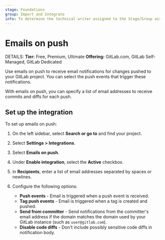 ```yaml
---
stage: Foundations
group: Import and Integrate
info: To determine the technical writer assigned to the Stage/Group associated with this page, see https://handbook.gitlab.com/handbook/product/ux/technical-writing/#assignments
---
```


# Emails on push

DETAILS:
**Tier:** Free, Premium, Ultimate
**Offering:** GitLab.com, GitLab Self-Managed, GitLab Dedicated

Use emails on push to receive email notifications for changes pushed to your GitLab project.
You can select the push events that trigger these notifications.

With emails on push, you can specify a list of email addresses to receive commits and diffs for each push.

## Set up the integration

To set up emails on push:

1. On the left sidebar, select **Search or go to** and find your project.
1. Select **Settings > Integrations**.
1. Select **Emails on push**.
1. Under **Enable integration**, select the **Active** checkbox.
1. In **Recipients**, enter a list of email addresses separated by spaces or newlines.
1. Configure the following options:

   - **Push events** - Email is triggered when a push event is received.
   - **Tag push events** - Email is triggered when a tag is created and pushed.
   - **Send from committer** - Send notifications from the committer's email address if the domain matches the domain used by your GitLab instance (such as `user@gitlab.com`).
   - **Disable code diffs** - Don't include possibly sensitive code diffs in notification body.
